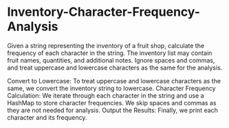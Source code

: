 # Inventory-Character-Frequency-Analysis
Given a string representing the inventory of a fruit shop, calculate the frequency of each character in the string. The inventory list may contain fruit names, quantities, and additional notes. Ignore spaces and commas, and treat uppercase and lowercase characters as the same for the analysis.

Convert to Lowercase: To treat uppercase and lowercase characters as the same, we convert the inventory string to lowercase.
Character Frequency Calculation: We iterate through each character in the string and use a HashMap to store character frequencies. We skip spaces and commas as they are not needed for analysis.
Output the Results: Finally, we print each character and its frequency.